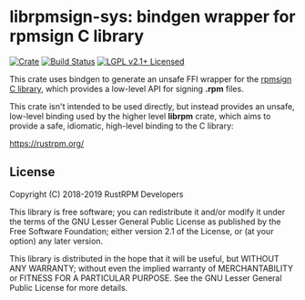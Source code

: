 # librpmsign-sys: bindgen wrapper for rpmsign C library

[![Crate][crate-image]][crate-link]
[![Build Status][build-image]][build-link]
[![LGPL v2.1+ Licensed][license-image]][license-link]

This crate uses bindgen to generate an unsafe FFI wrapper for the
[rpmsign C library], which provides a low-level API for signing
**.rpm** files.

This crate isn't intended to be used directly, but instead provides an unsafe,
low-level binding used by the higher level **librpm** crate, which aims to
provide a safe, idiomatic, high-level binding to the C library:

https://rustrpm.org/

## License

Copyright (C) 2018-2019 RustRPM Developers

This library is free software; you can redistribute it and/or modify it under
the terms of the GNU Lesser General Public License as published by the Free
Software Foundation; either version 2.1 of the License, or (at your option) any
later version.

This library is distributed in the hope that it will be useful, but WITHOUT ANY
WARRANTY; without even the implied warranty of MERCHANTABILITY or FITNESS FOR A
PARTICULAR PURPOSE. See the GNU Lesser General Public License for more details.

[//]: # (badges)

[crate-image]: https://img.shields.io/crates/v/librpmsign-sys.svg
[crate-link]: https://crates.io/crates/librpmsign-sys
[build-image]: https://travis-ci.org/rpm-software-management/librpm.rs.svg?branch=master
[build-link]: https://travis-ci.org/rpm-software-management/librpm.rs/
[license-image]: https://img.shields.io/badge/license-LGPLv2.1+-blue.svg
[license-link]: https://github.com/iqlusion-io/crates/blob/master/LICENSE

[//]: # (general links)

[rpmsign C library]: http://ftp.rpm.org/api/4.14.0/group__rpmsign.html
